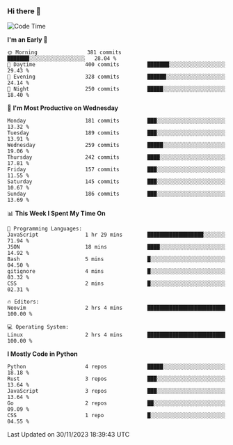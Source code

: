 ### Hi there 👋
<!--START_SECTION:waka-->
![Code Time](http://img.shields.io/badge/Code%20Time-205%20hrs%2044%20mins-blue)

**I'm an Early 🐤** 

```text
🌞 Morning                381 commits         ███████░░░░░░░░░░░░░░░░░░   28.04 % 
🌆 Daytime                400 commits         ███████░░░░░░░░░░░░░░░░░░   29.43 % 
🌃 Evening                328 commits         ██████░░░░░░░░░░░░░░░░░░░   24.14 % 
🌙 Night                  250 commits         █████░░░░░░░░░░░░░░░░░░░░   18.40 % 
```
📅 **I'm Most Productive on Wednesday** 

```text
Monday                   181 commits         ███░░░░░░░░░░░░░░░░░░░░░░   13.32 % 
Tuesday                  189 commits         ███░░░░░░░░░░░░░░░░░░░░░░   13.91 % 
Wednesday                259 commits         █████░░░░░░░░░░░░░░░░░░░░   19.06 % 
Thursday                 242 commits         ████░░░░░░░░░░░░░░░░░░░░░   17.81 % 
Friday                   157 commits         ███░░░░░░░░░░░░░░░░░░░░░░   11.55 % 
Saturday                 145 commits         ███░░░░░░░░░░░░░░░░░░░░░░   10.67 % 
Sunday                   186 commits         ███░░░░░░░░░░░░░░░░░░░░░░   13.69 % 
```


📊 **This Week I Spent My Time On** 

```text
💬 Programming Languages: 
JavaScript               1 hr 29 mins        ██████████████████░░░░░░░   71.94 % 
JSON                     18 mins             ████░░░░░░░░░░░░░░░░░░░░░   14.92 % 
Bash                     5 mins              █░░░░░░░░░░░░░░░░░░░░░░░░   04.50 % 
gitignore                4 mins              █░░░░░░░░░░░░░░░░░░░░░░░░   03.32 % 
CSS                      2 mins              █░░░░░░░░░░░░░░░░░░░░░░░░   02.31 % 

🔥 Editors: 
Neovim                   2 hrs 4 mins        █████████████████████████   100.00 % 

💻 Operating System: 
Linux                    2 hrs 4 mins        █████████████████████████   100.00 % 
```

**I Mostly Code in Python** 

```text
Python                   4 repos             █████░░░░░░░░░░░░░░░░░░░░   18.18 % 
Rust                     3 repos             ███░░░░░░░░░░░░░░░░░░░░░░   13.64 % 
JavaScript               3 repos             ███░░░░░░░░░░░░░░░░░░░░░░   13.64 % 
Go                       2 repos             ██░░░░░░░░░░░░░░░░░░░░░░░   09.09 % 
CSS                      1 repo              █░░░░░░░░░░░░░░░░░░░░░░░░   04.55 % 
```




 Last Updated on 30/11/2023 18:39:43 UTC
<!--END_SECTION:waka-->

<!--
**YoganshSharma/YoganshSharma** is a ✨ _special_ ✨ repository because its `README.md` (this file) appears on your GitHub profile.

Here are some ideas to get you started:

- 🔭 I’m currently working on ...
- 🌱 I’m currently learning ...
- 👯 I’m looking to collaborate on ...
- 🤔 I’m looking for help with ...
- 💬 Ask me about ...
- 📫 How to reach me: ...
- 😄 Pronouns: ...
- ⚡ Fun fact: ...
-->
